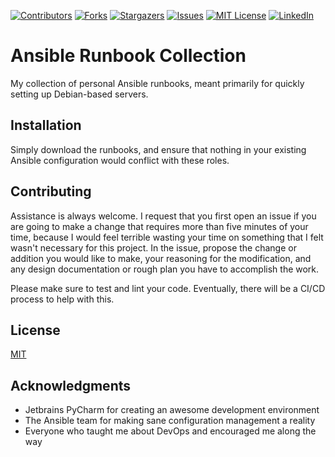 [![Contributors][contributors-shield]][contributors-url]
[![Forks][forks-shield]][forks-url]
[![Stargazers][stars-shield]][stars-url]
[![Issues][issues-shield]][issues-url]
[![MIT License][license-shield]][license-url]
[![LinkedIn][linkedin-shield]][linkedin-url]

# Ansible Runbook Collection

My collection of personal Ansible runbooks, meant primarily for quickly setting 
up Debian-based servers.

## Installation

Simply download the runbooks, and ensure that nothing in your existing Ansible
configuration would conflict with these roles. 

## Contributing

Assistance is always welcome. I request that you first open an issue if you
are going to make a change that requires more than five minutes of your time,
because I would feel terrible wasting your time on something that I felt wasn't
necessary for this project. In the issue, propose the change or addition you
would like to make, your reasoning for the modification, and any design documentation
or rough plan you have to accomplish the work.

Please make sure to test and lint your code. Eventually, there will be a CI/CD
process to help with this.

## License

[MIT](https://choosealicense.com/licenses/mit/)

## Acknowledgments 
- Jetbrains PyCharm for creating an awesome development environment
- The Ansible team for making sane configuration management a reality
- Everyone who taught me about DevOps and encouraged me along the way

[contributors-shield]: https://img.shields.io/github/contributors/ssimontis/runbooks.svg?style=for-the-badge
[contributors-url]: https://github.com/ssimontis/runbooks/graphs/contributors
[forks-shield]: https://img.shields.io/github/forks/ssimontis/runbooks.svg?style=social&label=Fork&maxAge=2592000
[forks-url]: https://github.com/ssimontis/runbooks/network/members
[stars-shield]: https://img.shields.io/github/stars/ssimontis/runbooks.svg?style=for-the-badge
[stars-url]: https://github.com/ssimontis/runbooks/stargazers
[issues-shield]: https://img.shields.io/github/issues/ssimontis/runbooks.svg?style=for-the-badge
[issues-url]: https://github.com/ssimontis/runbooks/issues
[license-shield]: https://img.shields.io/github/license/ssimontis/runbooks.svg
[license-url]: https://github.com/ssimontis/runbooks/blob/main/LICENSE.md
[linkedin-shield]: https://img.shields.io/badge/-LinkedIn-black.svg?style=for-the-badge&logo=linkedin&colorB=555
[linkedin-url]: https://linkedin.com/in/scottsimontis
